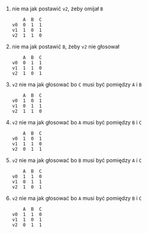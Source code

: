 1. nie ma jak postawić `v2`, żeby omijał `B`
    ```
        A  B  C
    v0  0  1  1
    v1  1  0  1
    v2  1  1  0
    ```
1. nie ma jak postawić `B`, żeby `v2` nie głosował
    ```
        A  B  C
    v0  0  1  1
    v1  1  1  0
    v2  1  0  1
    ```
1. `v2` nie ma jak głosować bo `C` musi być pomiędzy `A` i `B`
    ```
        A  B  C
    v0  1  0  1
    v1  0  1  1
    v2  1  1  0
    ```
1. `v2` nie ma jak głosować bo `A` musi być pomiędzy `B` i `C`
    ```
        A  B  C
    v0  1  0  1
    v1  1  1  0
    v2  0  1  1
    ```
1. `v2` nie ma jak głosować bo `B` musi być pomiędzy `A` i `C`
    ```
        A  B  C
    v0  1  1  0
    v1  0  1  1
    v2  1  0  1
    ```
1. `v2` nie ma jak głosować bo `A` musi być pomiędzy `B` i `C`
    ```
        A  B  C
    v0  1  1  0
    v1  1  0  1
    v2  0  1  1
    ```